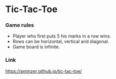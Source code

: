# Tic-Tac-Toe

### Game rules

- Player who first puts 5 his marks in a row wins.
- Rows can be horizontal, vertical and diagonal.
- Game board is infinite.

### Link

https://aminzer.github.io/tic-tac-toe/
